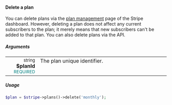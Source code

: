 #### Delete a plan

You can delete plans via the [plan management](https://dashboard.stripe.com/plans) page of the Stripe dashboard. However, deleting a plan does not affect any current subscribers to the plan; it merely means that new subscribers can't be added to that plan. You can also delete plans via the API.

##### Arguments

<table>
    <tbody>
        <tr valign="top">
            <td width="20%" style="text-align: right">
                <small>string</small> <strong>$planId</strong><br />
                <small style="color: teal;">REQUIRED</small>
            </td>
            <td width="80%">
                The plan unique identifier.
            </td>
        </tr>
    </tbody>
</table>

##### Usage

```php
$plan = $stripe->plans()->delete('monthly');
```
